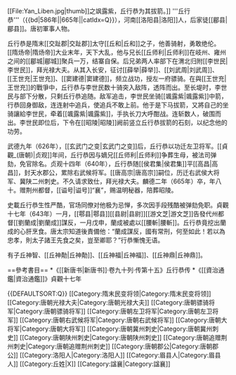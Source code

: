 [[File:Yan_Liben.jpg|thumb]]之飒露紫，丘行恭为其拔箭。]]
'''丘行恭'''（{{bd|586年||665年||catIdx=Q}}），河南[[洛阳县|洛阳]]人，后家徒[[郿县|郿县]]。唐初軍事人物。

丘行恭是隋末[[交趾郡|交趾郡]]太守[[丘和|丘和]]之子，他善骑射，勇敢绝伦。[[隋炀帝|隋炀帝]]大业末年，天下大乱，他与兄长[[丘师利|丘师利]]在岐州、雍州之间的[[郿城|郿城]]聚兵一万，结寨自保。后兄弟两人率部下在渭北归附[[李世民|李世民]]，拜光禄大夫。从其入长安，征讨[[薛举|薛举]]、[[刘武周|刘武周]]、[[王世充|王世充]]、[[窦建德|窦建德]]，频立战功，授左一府骠骑。在與[[王世充|王世充]]的戰爭中，丘行恭与李世民数十骑突入敌阵，透阵而出。至长堤时，李世民与部下分散，只剩丘行恭追随。敌军追击，李世民坐骑[[颯露紫|颯露紫]]中箭，行恭回身御敌，连连射中追兵，使追兵不敢上前。他于是下马拔箭，又將自己的坐骑讓給李世民，牵着[[颯露紫|颯露紫]]，手执长刀大呼酣战。连斩数人，破围而出。李世民即位后，下令在[[昭陵|昭陵]]阙前竖立丘行恭拔箭的石刻，以纪念他的功劳。

武德九年（626年），[[玄武门之变|玄武门之变]]后，丘行恭以功迁左卫将军。[[貞觀_(唐朝)|贞观]]年间，丘行恭因与嫡兄[[丘师利|丘师利]]争葬生母，被法司弹劾，免官除名。贞观十四年（640年），丘行恭随[[侯君集|侯君集]]平[[高昌|高昌]]，封天水郡公，累除右武候将军。[[唐高宗|唐高宗]]嗣位，历迁右武侯大将军、冀陕二州刺史。不久请求致仕，拜光禄大夫。麟德二年（665年）卒，年八十。赠荆州都督，[[谥号|谥号]]“襄”，赐温明秘器，陪葬昭陵。

史載丘行恭生性严酷，官场同僚对他极为忌惮，多次因手段残酷被弹劾免职。貞觀十七年（643年）一月，[[鄠县|鄠县]][[县尉|县尉]][[游文芝|游文芝]]告發代州都督[[劉蘭成|劉蘭成]]謀反，一月戊申，蘭成被處以[[腰斬|腰斬]]。丘行恭竟挖出蘭成的心肝烹食。唐太宗知道後責備他：“蘭成謀反，國有常刑，何至如此！若以為忠孝，則太子諸王先食之矣，豈至卿耶？”行恭慚愧无语。

有子丘神智、[[丘神勣|丘神勣]]、[[丘神福|丘神福]]、[[丘神鼎|丘神鼎]]。

==參考書目==
*《[[新唐书|新唐书]]·卷九十列·传第十五》丘行恭传
*《[[資治通鑑|資治通鑑]]》貞觀十七年

{{DEFAULTSORT:Q}}
[[Category:隋末民变将领|Category:隋末民变将领]]
[[Category:唐朝光禄大夫|Category:唐朝光禄大夫]]
[[Category:唐朝骠骑将军|Category:唐朝骠骑将军]]
[[Category:唐朝左卫将军|Category:唐朝左卫将军]]
[[Category:唐朝右武候将军|Category:唐朝右武候将军]]
[[Category:唐朝大将军|Category:唐朝大将军]]
[[Category:唐朝冀州刺史|Category:唐朝冀州刺史]]
[[Category:唐朝陕州刺史|Category:唐朝陕州刺史]]
[[Category:唐朝追赠荆州刺史|Category:唐朝追赠荆州刺史]]
[[Category:唐朝郡公|Category:唐朝郡公]]
[[Category:洛阳人|Category:洛阳人]]
[[Category:眉县人|Category:眉县人]]
[[Category:丘姓|X]]
[[Category:諡襄|Category:諡襄]]